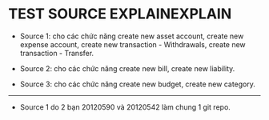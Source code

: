 
# TEST SOURCE EXPLAINEXPLAIN

- Source 1: cho các chức năng create new asset account, create new expense account, create new transaction - Withdrawals, create new transaction - Transfer.

- Source 2: cho các chức năng create new bill, create new liability.

- Source 3: cho các chức năng create new budget, create new category.
---
- Source 1 do 2 bạn 20120590 và 20120542 làm chung 1 git repo.